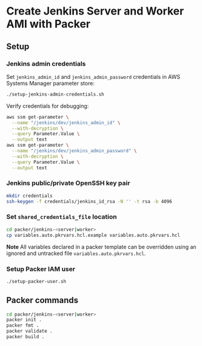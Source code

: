 # Create Jenkins Server and Worker AMI with Packer

## Setup 

### Jenkins admin credentials

Set `jenkins_admin_id` and `jenkins_admin_password` credentials in AWS Systems Manager parameter store:
```bash
./setup-jenkins-admin-credentials.sh
```
Verify credentials for debugging:
```bash
aws ssm get-parameter \
  --name "/jenkins/dev/jenkins_admin_id" \
  --with-decryption \
  --query Parameter.Value \
  --output text
aws ssm get-parameter \
  --name "/jenkins/dev/jenkins_admin_password" \
  --with-decryption \
  --query Parameter.Value \
  --output text
```

### Jenkins public/private OpenSSH key pair

```bash
mkdir credentials
ssh-keygen -f credentials/jenkins_id_rsa -N '' -t rsa -b 4096
```

### Set `shared_credentials_file` location

```bash
cd packer/jenkins-<server|worker>
cp variables.auto.pkrvars.hcl.example variables.auto.pkrvars.hcl
```

**Note** All variables declared in a packer template can be overridden using an ignored and untracked file `variables.auto.pkrvars.hcl`.

### Setup Packer IAM user

```bash
./setup-packer-user.sh
```

## Packer commands 

```bash
cd packer/jenkins-<server|worker>
packer init .
packer fmt .
packer validate .
packer build .
```
